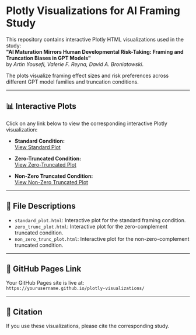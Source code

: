 # Plotly Visualizations for AI Framing Study

This repository contains interactive Plotly HTML visualizations used in the study:  
**"AI Maturation Mirrors Human Developmental Risk-Taking: Framing and Truncation Biases in GPT Models"**  
by *Artin Yousefi, Valerie F. Reyna, David A. Broniatowski*.

The plots visualize framing effect sizes and risk preferences across different GPT model families and truncation conditions.

---

## 📊 Interactive Plots

Click on any link below to view the corresponding interactive Plotly visualization:

- **Standard Condition:**  
  [View Standard Plot](https://yourusername.github.io/plotly-visualizations/standard_plot.html)

- **Zero-Truncated Condition:**  
  [View Zero-Truncated Plot](https://yourusername.github.io/plotly-visualizations/zero_trunc_plot.html)

- **Non-Zero Truncated Condition:**  
  [View Non-Zero Truncated Plot](https://yourusername.github.io/plotly-visualizations/non_zero_trunc_plot.html)

---

## 📂 File Descriptions

- `standard_plot.html`: Interactive plot for the standard framing condition.
- `zero_trunc_plot.html`: Interactive plot for the zero-complement truncated condition.
- `non_zero_trunc_plot.html`: Interactive plot for the non-zero-complement truncated condition.

---

## 🔗 GitHub Pages Link

Your GitHub Pages site is live at:  
`https://yourusername.github.io/plotly-visualizations/`

---

## 📜 Citation

If you use these visualizations, please cite the corresponding study.


